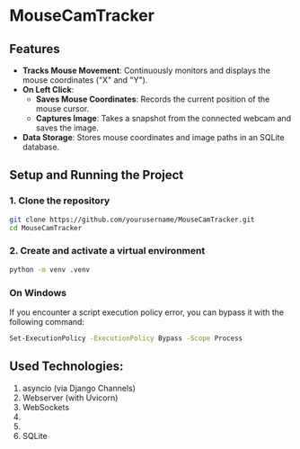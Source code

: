 # MouseCamTracker

## Features

- **Tracks Mouse Movement**: Continuously monitors and displays the mouse coordinates ("X" and "Y").
- **On Left Click**:
  - **Saves Mouse Coordinates**: Records the current position of the mouse cursor.
  - **Captures Image**: Takes a snapshot from the connected webcam and saves the image.
- **Data Storage**: Stores mouse coordinates and image paths in an SQLite database.

## Setup and Running the Project

### 1. Clone the repository

```bash
git clone https://github.com/yourusername/MouseCamTracker.git
cd MouseCamTracker
```
### 2. Create and activate a virtual environment
```bash
python -m venv .venv
```
### On Windows
If you encounter a script execution policy error, you can bypass it with the following command:
```bash
Set-ExecutionPolicy -ExecutionPolicy Bypass -Scope Process
```

## Used Technologies:
1. asyncio (via Django Channels)
2. Webserver (with Uvicorn)
3. WebSockets
4. 
5.
6. SQLite
